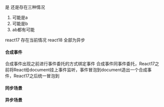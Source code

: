 是 还是存在三种情况 
1. 可能是a
2. 可能是b
3. ab都有可能

react17 存在当前情况    react18 全部为异步


#### 合成事件

  合成事件出现之前进行事件委托的方式绑定事件
  合成事件同事件委托，React17之前将React给document挂上事件监听，事件冒泡到document造出一个合成事件，React17之后统一冒泡到
#### 同步场景

 
#### 异步场景
